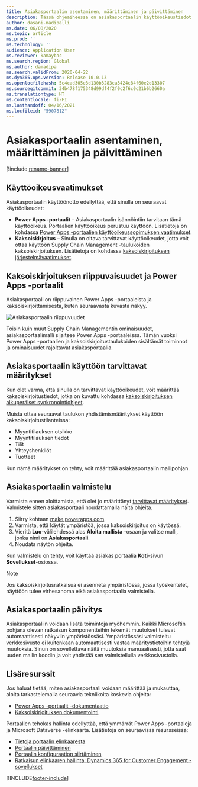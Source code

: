 ```yaml
---
title: Asiakasportaalin asentaminen, määrittäminen ja päivittäminen
description: Tässä ohjeaiheessa on asiakasportaalin käyttöoikeustiedot ja asennusohjeet.
author: dasani-madipalli
ms.date: 06/08/2020
ms.topic: article
ms.prod: ''
ms.technology: ''
audience: Application User
ms.reviewer: kamaybac
ms.search.region: Global
ms.author: damadipa
ms.search.validFrom: 2020-04-22
ms.dyn365.ops.version: Release 10.0.13
ms.openlocfilehash: 5c4cad305e3d130b3283ca3424c84f60e2d13307
ms.sourcegitcommit: 34b478f175348d99df4f2f0c2f6c0c21b6b2660a
ms.translationtype: HT
ms.contentlocale: fi-FI
ms.lasthandoff: 04/16/2021
ms.locfileid: "5907812"
---
```

# <a name="install-set-up-and-update-the-customer-portal"></a>Asiakasportaalin asentaminen, määrittäminen ja päivittäminen

[!include [rename-banner](~/includes/cc-data-platform-banner.md)]

## <a name="licensing-requirements"></a>Käyttöoikeusvaatimukset

Asiakasportaalin käyttöönotto edellyttää, että sinulla on seuraavat käyttöoikeudet:

- **Power Apps -portaalit** – Asiakasportaalin isännöintiin tarvitaan tämä käyttöoikeus. Portaalien käyttöoikeus perustuu käyttöön. Lisätietoja on kohdassa [Power Apps -portaalien käyttöoikeussopimuksen vaatimukset](/power-platform/admin/powerapps-flow-licensing-faq#portals).
- **Kaksoiskirjoitus** – Sinulla on oltava tarvittavat käyttöoikeudet, jotta voit ottaa käyttöön Supply Chain Management -taulukoiden kaksoiskirjoituksen. Lisätietoja on kohdassa [kaksoiskirjoituksen järjestelmävaatimukset](../../fin-ops-core/dev-itpro/data-entities/dual-write/dual-write-system-req.md).

## <a name="dependencies-on-dual-write-and-power-apps-portals"></a>Kaksoiskirjoituksen riippuvaisuudet ja Power Apps -portaalit

Asiakasportaali on riippuvainen Power Apps -portaaleista ja kaksoiskirjoittamisesta, kuten seuraavasta kuvasta näkyy.

![Asiakasportaalin riippuvuudet](media/customer-portal-elements.png "Asiakasportaalin riippuvuudet")

Toisin kuin muut Supply Chain Managementin ominaisuudet, asiakasportaalimalli sijaitsee Power Apps -portaaleissa. Tämän vuoksi Power Apps -portaalien ja kaksoiskirjoitustaulukoiden sisältämät toiminnot ja ominaisuudet rajoittavat asiakasportaalia.

## <a name="required-setup-to-enable-the-customer-portal"></a><a name="required-setup"></a>Asiakasportaalin käyttöön tarvittavat määritykset

Kun olet varma, että sinulla on tarvittavat käyttöoikeudet, voit määrittää kaksoiskirjoitustiedot, jotka on kuvattu kohdassa [kaksoiskirjoituksen alkuperäiset synkronointiohjeet](/dynamics365/supply-chain/sales-marketing/enable-entity-map).

Muista ottaa seuraavat taulukon yhdistämismääritykset käyttöön kaksoiskirjoitustilanteissa:

- Myyntitilauksen otsikko
- Myyntitilauksen tiedot
- Tilit
- Yhteyshenkilöt
- Tuotteet

Kun nämä määritykset on tehty, voit määrittää asiakasportaalin mallipohjan.

## <a name="provision-the-customer-portal"></a>Asiakasportaalin valmistelu

Varmista ennen aloittamista, että olet jo määrittänyt [tarvittavat määritykset](#required-setup). Valmistele sitten asiakasportaali noudattamalla näitä ohjeita.

1. Siirry kohtaan [make.powerapps.com](https://make.powerapps.com/).
2. Varmista, että käytät ympäristöä, jossa kaksoiskirjoitus on käytössä.
3. Vieritä **Luo**-välilehdessä alas **Aloita mallista** -osaan ja valitse malli, jonka nimi on **Asiakasportaali**.
4. Noudata näytön ohjeita.

Kun valmistelu on tehty, voit käyttää asiakas portaalia **Koti**-sivun **Sovellukset**-osiossa.

> [!NOTE]
> Jos kaksoiskirjoitusratkaisua ei asenneta ympäristössä, jossa työskentelet, näyttöön tulee virhesanoma eikä asiakasportaalia valmistella.

## <a name="update-the-customer-portal"></a>Asiakasportaalin päivitys

Asiakasportaaliin voidaan lisätä toimintoja myöhemmin. Kaikki Microsoftin pohjana olevan ratkaisun komponentteihin tekemät muutokset tulevat automaattisesti näkyviin ympäristössäsi. Ympäristössäsi valmisteltu verkkosivusto ei kuitenkaan automaattisesti vastaa määritystietoihin tehtyjä muutoksia. Sinun on sovellettava näitä muutoksia manuaalisesti, jotta saat uuden mallin koodin ja voit yhdistää sen valmistellulla verkkosivustolla.

## <a name="additional-resources"></a>Lisäresurssit

Jos haluat tietää, miten asiakasportaali voidaan määrittää ja mukauttaa, aloita tarkastelemalla seuraavia tekniikoita koskevia ohjeita:

- [Power Apps -portaalit -dokumentaatio](/powerapps/maker/portals/overview)
- [Kaksoiskirjoituksen dokumentointi](../../fin-ops-core/dev-itpro/data-entities/dual-write/dual-write-home-page.md)

Portaalien tehokas hallinta edellyttää, että ymmärrät Power Apps -portaaleja ja Microsoft Dataverse -elinkaarta. Lisätietoja on seuraavissa resursseissa:

- [Tietoja portaalin elinkaaresta](/powerapps/maker/portals/admin/portal-lifecycle)
- [Portaalin päivittäminen](/powerapps/maker/portals/admin/upgrade-portal)
- [Portaalin konfiguraation siirtäminen](/powerapps/maker/portals/admin/migrate-portal-configuration)
- [Ratkaisun elinkaaren hallinta: Dynamics 365 for Customer Engagement -sovellukset](https://www.microsoft.com/download/details.aspx?id=57777)


[!INCLUDE[footer-include](../../includes/footer-banner.md)]